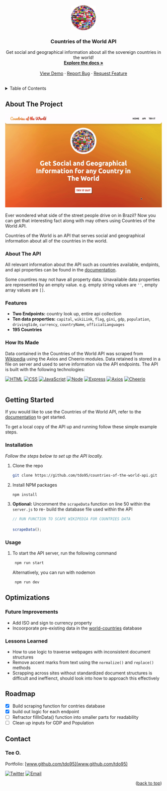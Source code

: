 <!-- This readme was adapated from a template created by Othneil Drew on Github. If you'd like to use this template visit: https://github.com/othneildrew/Best-README-Template -->
<a name="readme-top"></a>


<!-- PROJECT SHIELDS -->
<!--
*** I'm using markdown "reference style" links for readability.
*** Reference links are enclosed in brackets [ ] instead of parentheses ( ).
*** See the bottom of this document for the declaration of the reference variables
*** for contributors-url, forks-url, etc. This is an optional, concise syntax you may use.
*** https://www.markdownguide.org/basic-syntax/#reference-style-links
-->
<!-- [![Contributors][contributors-shield]][contributors-url] -->
<!-- [![Issues][issues-shield]][issues-url] -->
<!-- [![Stargazers][stars-shield]][stars-url] -->
<!-- [![MIT License][license-shield]][license-url] -->
<!-- [![LinkedIn][linkedin-shield]][linkedin-url] -->
<!-- [![Forks][forks-shield]][forks-url] -->


<!-- PROJECT LOGO -->
<br />
<div align="center">
  <a href="https://github.com/tdo95/discolist">
    <img src="public/world-g37775118d_640.png" alt="Logo" width="80" height="80">
  </a>

  <h3 align="center">Countries of the World API</h3>

  <p align="center">
    Get social and geographical information about all the sovereign countries in the world!
    <br />
    <a href="https://github.com/tdo95/countries-of-the-world-api"><strong>Explore the docs »</strong></a>
    <br />
    <br />
    <a href="#">View Demo</a>
    ·
    <a href="https://github.com/tdo95/countries-of-the-world-api/issues">Report Bug</a>
    ·
    <a href="https://github.com/tdo95/countries-of-the-world-api/issues">Request Feature</a>
  </p>
</div>
<br />


<!-- TABLE OF CONTENTS -->
<details>
  <summary>Table of Contents</summary>
  <ol>
    <li>
      <a href="#about-the-project">About The Project</a>
      <ul>
      <li><a href="#features">Features</a></li>
        <li><a href="#how-its-made">How Its Made</a></li>
      </ul>
    </li>
    <li>
      <a href="#getting-started">Getting Started</a>
      <ul>
        <!-- <li><a href="#prerequisites">Prerequisites</a></li> -->
        <li><a href="#installation">Installation</a></li>
        <li><a href="#usage">Usage</a></li>
      </ul>
    </li>
    <li>
        <a href="#optimizations">Optimizations</a>
        <ul>
         <li><a href="#future-improvements">Future Improvements</a></li>
         <li><a href="#lessons-learned">Lessons Learned</a></li>
        </ul>
    </li>
    <li><a href="#roadmap">Roadmap</a></li>
    <!-- <li><a href="#contributing">Contributing</a></li> -->
    <!-- <li><a href="#license">License</a></li> -->
    <li><a href="#contact">Contact</a></li>
    <li><a href="#acknowledgments">Acknowledgments</a></li>
  </ol>
</details>


<!-- ABOUT THE PROJECT -->
## About The Project

[![Countries of the World Demo][product-screenshot]](#)

Ever wondered what side of the street people drive on in Brazil? Now you can get that interesting fact along with may others using Countries of the World API. 

Countries of the World is an API that serves social and geographical information about all of the countries in the world.

### About The API

All relevant information about the API such as countries available, endpints, and api properties can be found in the [documentation](https://countries-of-the-world-api-production.up.railway.app/#API).

Some countires may not have all property data. Unavailable data properties are represented by an empty value. e.g. empty string values are `''`, empty array values are `[]`.

### Features
- **Two Endpoints:** country look up, entire api collection
- **Ten data properties:** `capital`, `wikiLink`, `flag`, `gini`, `gdp`, `population`, `drivingSide`, `currency`, `countryName`, `officialLanguages`
- **195 Countries**

### How Its Made

Data contained in the Countries of the World API was scraped from [Wikipedia](https://en.wikipedia.org/wiki/List_of_sovereign_states) using the Axios and Cheerio modules. Data retained is stored in a file on server and used to serve information via the API endpoints. The API is built with the following technologies:

 [![HTML][HTML5]][HTML5-url]
 [![CSS][CSS3]][CSS3-url]
 [![JavaScript][Javascript]][Javascript-url]
 [![Node][Node.js]][Node.js-url]
 [![Express][Express.js]][Express.js-url]
 [![Axios][Axios]][Axios-url]
 [![Cheerio][Cheerio]][Cheerio-url]
<br /><br />


<!-- GETTING STARTED -->
## Getting Started

If you would like to use the Countries of the World API, refer to the [documentation](#) to get started. 

To get a local copy of the API up and running follow these simple example steps.

<!-- ### Prerequisites

This is an example of how to list things you need to use the software and how to install them.
* npm
  ```sh
  npm install npm@latest -g
  ``` -->

### Installation

_Follow the steps below to set up the API locally._

1. Clone the repo
   ```sh
   git clone https://github.com/tdo95/countries-of-the-world-api.git
   ```
2. Install NPM packages
   ```sh
   npm install
   ```
3. **Optional:** Uncomment the `scrapeData` function on line 50 within the `server.js` to re- build the database file used within the API
   ```js
   // RUN FUNCTION TO SCAPE WIKIPEDIA FOR COUNTRIES DATA
   
   scrapeData();
   ```

### Usage

1. To start the API server, run the following command
   ```sh
    npm run start  
   ```
   Alternatively, you can run with nodemon
   ```sh
    npm run dev  
   ```


<!-- OPTIMIZATIONS -->
## Optimizations

### Future Improvements

- Add ISO and sign to currency property
- Incoorporate pre-existing data in the [world-countries](https://www.npmjs.com/package/world-countries) database


### Lessons Learned

- How to use logic to traverse webpages with inconsistent document structures
- Remove accent marks from text using the `normalize()` and `replace()` methods
- Scrapping across sites without standardized document structures is difficult and ineffienct, should look into how to approach this effectively


<!-- ROADMAP -->
## Roadmap

- [x] Build scraping function for contries database
- [x] build out logic for each endpoint
- [ ] Refractor fillInData() function into smaller parts for readability
- [ ] Clean up inputs for GDP and Population

<!-- See the [open issues](https://github.com/tdo95/discolist/issues) for a list of proposed features (and known issues). -->


<!-- CONTRIBUTING -->
<!-- ## Contributing

Contributions are what make the open source community such an amazing place to learn, inspire, and create. Any contributions you make are **greatly appreciated**.

If you have a suggestion that would make this better, please fork the repo and create a pull request. You can also simply open an issue with the tag "enhancement".
Don't forget to give the project a star! Thanks again!

1. Fork the Project
2. Create your Feature Branch (`git checkout -b feature/AmazingFeature`)
3. Commit your Changes (`git commit -m 'Add some AmazingFeature'`)
4. Push to the Branch (`git push origin feature/AmazingFeature`)
5. Open a Pull Request

<p align="right">(<a href="#readme-top">back to top</a>)</p> -->


<!-- CONTACT -->
## Contact

### **Tee O.**
Portfolio: [www.github.com/tdo95](www.github.com/tdo95)

[![Twitter][twitter-shield]][twitter-url]
[![Email][email-shield]][email-url]

<p align="right">(<a href="#readme-top">back to top</a>)</p>


<!-- ACKNOWLEDGMENTS -->
<!-- ## Acknowledgments

Use this space to list resources you find helpful and would like to give credit to. I've included a few of my favorites to kick things off!

* [Choose an Open Source License](https://choosealicense.com)
* [GitHub Emoji Cheat Sheet](https://www.webpagefx.com/tools/emoji-cheat-sheet)
* [Malven's Flexbox Cheatsheet](https://flexbox.malven.co/)
* [Malven's Grid Cheatsheet](https://grid.malven.co/)
* [Img Shields](https://shields.io)
* [GitHub Pages](https://pages.github.com)
* [Font Awesome](https://fontawesome.com)
* [React Icons](https://react-icons.github.io/react-icons/search)

<p align="right">(<a href="#readme-top">back to top</a>)</p> -->





<!-- MARKDOWN LINKS & IMAGES -->
<!-- https://www.markdownguide.org/basic-syntax/#reference-style-links -->
<!-- Ready-Made Badges: https://github.com/Ileriayo/markdown-badges -->
[contributors-shield]: https://img.shields.io/github/contributors/tdo95/countries-of-the-world-api.svg?style=for-the-badge
[contributors-url]: https://github.com/tdo95/countries-of-the-world-api/graphs/contributors
[forks-shield]: https://img.shields.io/github/forks/tdo95/countries-of-the-world-api.svg?style=for-the-badge
[forks-url]: https://github.com/tdo95/countries-of-the-world-api/network/members
[stars-shield]: https://img.shields.io/github/stars/tdo95/countries-of-the-world-api.svg?style=for-the-badge
[stars-url]: https://github.com/tdo95/countries-of-the-world-api/stargazers
[issues-shield]: https://img.shields.io/github/issues/tdo95/countries-of-the-world-api.svg?style=for-the-badge
[issues-url]: https://github.com/tdo95/countries-of-the-world-api/issues
[license-shield]: https://img.shields.io/github/license/tdo95/countries-of-the-world-api.svg?style=for-the-badge
[license-url]: https://github.com/tdo95/countries-of-the-world-api/blob/master/LICENSE.txt

<!-- SOCIALS BADGES -->
[linkedin-shield]: https://img.shields.io/badge/-LinkedIn-black.svg?style=for-the-badge&logo=linkedin&colorB=555
[linkedin-url]: https://linkedin.com/in/tee-o
[twitter-shield]: https://img.shields.io/badge/Twitter-%231DA1F2.svg?style=for-the-badge&logo=Twitter&logoColor=white
[twitter-url]: https://twitter.com/teeintech
[email-shield]: https://img.shields.io/badge/tdopress@gmail.com-000000?style=for-the-badge&logo=gmail&logoColor=white
[email-url]: mailto:tdopress@gmail.com

<!-- DEMO IMAGE -->
[product-screenshot]: /countries-demo.gif

<!-- LIBRARIES BADGES -->
[Next.js]: https://img.shields.io/badge/next.js-000000?style=for-the-badge&logo=nextdotjs&logoColor=white
[Next-url]: https://nextjs.org/
[React.js]: https://img.shields.io/badge/React-20232A?style=for-the-badge&logo=react&logoColor=61DAFB
[React-url]: https://reactjs.org/
[Vue.js]: https://img.shields.io/badge/Vue.js-35495E?style=for-the-badge&logo=vuedotjs&logoColor=4FC08D
[Vue-url]: https://vuejs.org/
[Angular.io]: https://img.shields.io/badge/Angular-DD0031?style=for-the-badge&logo=angular&logoColor=white
[Angular-url]: https://angular.io/
[Svelte.dev]: https://img.shields.io/badge/Svelte-4A4A55?style=for-the-badge&logo=svelte&logoColor=FF3E00
[Svelte-url]: https://svelte.dev/
[Laravel.com]: https://img.shields.io/badge/Laravel-FF2D20?style=for-the-badge&logo=laravel&logoColor=white
[Laravel-url]: https://laravel.com
[Bootstrap.com]: https://img.shields.io/badge/Bootstrap-563D7C?style=for-the-badge&logo=bootstrap&logoColor=white
[Bootstrap-url]: https://getbootstrap.com
[JQuery.com]: https://img.shields.io/badge/jQuery-0769AD?style=for-the-badge&logo=jquery&logoColor=white
[JQuery-url]: https://jquery.com 
[HTML5]: https://img.shields.io/badge/html5-%23E34F26.svg?style=for-the-badge&logo=html5&logoColor=white
[HTML5-url]: https://developer.mozilla.org/en-US/docs/Glossary/HTML5
[JavaScript]: https://img.shields.io/badge/javascript-090909.svg?style=for-the-badge&logo=javascript&logoColor=%23F7DF1E
[Javascript-url]: https://developer.mozilla.org/en-US/docs/Web/JavaScript
[CSS3]: https://img.shields.io/badge/css3-%231572B6.svg?style=for-the-badge&logo=css3&logoColor=white
[CSS3-url]: https://developer.mozilla.org/en-US/docs/Web/CSS
[Node.js]: https://img.shields.io/badge/node.js-333333?style=for-the-badge&logo=node.js&logoColor=44883e
[Node.js-url]: https://nodejs.org/en/
[Express.js]: https://img.shields.io/badge/express.js-%23404d59.svg?style=for-the-badge&logo=express&logoColor=%2361DAFB
[Express.js-url]: https://expressjs.com/
[Axios]: https://img.shields.io/badge/axios-7c00e2.svg?style=for-the-badge&logo=axios&logoColor=white
[Axios-url]: https://axios-http.com/docs/intro
[Cheerio]: https://img.shields.io/badge/cheerio-000000.svg?style=for-the-badge&logo=cheerio&logoColor=white
[Cheerio-url]: https://cheerio.js.org/

<!-- EXTRAS -->
[Spotify-api]: https://img.shields.io/badge/Spotify%20API-000000?style=for-the-badge&logo=spotify&logoColor=1DB954
[Spotify-url]: https://developer.spotify.com/documentation/web-api/quick-start/ 

